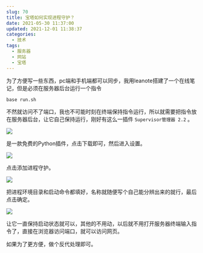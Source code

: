 ```yaml
---
slug: 70
title: 宝塔如何实现进程守护？
date: 2021-05-30 11:37:00
updated: 2021-12-01 11:38:37
categories: 
  - 技术
tags: 
  - 服务器
  - 网站
  - 宝塔
---
```





为了方便写一些东西，pc端和手机端都可以同步，我用leanote搭建了一个在线笔记，但是必须在服务器后台运行一个指令

```shell
base run.sh
```

不然就访问不了端口，我也不可能时刻在终端保持指令运行，所以就需要把指令放在服务器后台，让它自己保持运行，刚好有这么一插件 `Supervisor管理器 2.2` 。

![](https://imgurl.s3.bitiful.net/images/2021/05/30/9f90c600cafa89430a3ee9c0d5b072e1.png)

是一款免费的Python插件，点击下载即可，然后进入设置。

![](https://imgurl.s3.bitiful.net/images/2021/05/30/0f9c8f2dec3697485a282efa94452184.png)

点击添加进程守护。

![](https://imgurl.s3.bitiful.net/images/2021/05/30/343421d2826ad64d94fd5660ebb0bbe1.png)

把进程环境目录和启动命令都填好，名称就随便写个自己能分辨出来的就行，最后点击确定。

![](https://imgurl.s3.bitiful.net/images/2021/05/30/03d6e938f29023b5b16032b73143b4fa.png)

让它一直保持启动状态就可以，其他的不用动，以后就不用打开服务器终端输入指令了，直接在浏览器访问端口，就可以访问网页。

如果为了更方便，做个反代处理即可。
